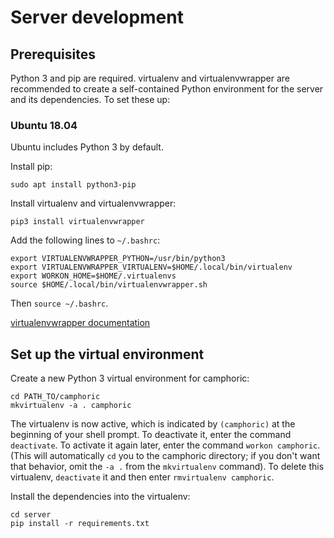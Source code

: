 # Server development

## Prerequisites

Python 3 and pip are required. virtualenv and virtualenvwrapper are recommended
to create a self-contained Python environment for the server and its
dependencies. To set these up:

### Ubuntu 18.04

Ubuntu includes Python 3 by default.

Install pip:
```
sudo apt install python3-pip
```

Install virtualenv and virtualenvwrapper:
```
pip3 install virtualenvwrapper
```

Add the following lines to `~/.bashrc`:
```
export VIRTUALENVWRAPPER_PYTHON=/usr/bin/python3
export VIRTUALENVWRAPPER_VIRTUALENV=$HOME/.local/bin/virtualenv
export WORKON_HOME=$HOME/.virtualenvs
source $HOME/.local/bin/virtualenvwrapper.sh
```

Then `source ~/.bashrc`.

[virtualenvwrapper documentation](https://virtualenvwrapper.readthedocs.io/en/latest/index.html)

## Set up the virtual environment

Create a new Python 3 virtual environment for camphoric:
```
cd PATH_TO/camphoric
mkvirtualenv -a . camphoric
```

The virtualenv is now active, which is indicated by `(camphoric)` at the
beginning of your shell prompt. To deactivate it, enter the command
`deactivate`. To activate it again later, enter the command `workon camphoric`.
(This will automatically `cd` you to the camphoric directory; if you don't want
that behavior, omit the `-a .` from the `mkvirtualenv` command). To delete this
virtualenv, `deactivate` it and then enter `rmvirtualenv camphoric`.

Install the dependencies into the virtualenv:
```
cd server
pip install -r requirements.txt
```
